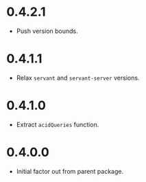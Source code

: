 0.4.2.1
=======

* Push version bounds.

0.4.1.1
=======

* Relax `servant` and `servant-server` versions.

0.4.1.0
=======

* Extract `acidQueries` function.

0.4.0.0
=======

* Initial factor out from parent package.
